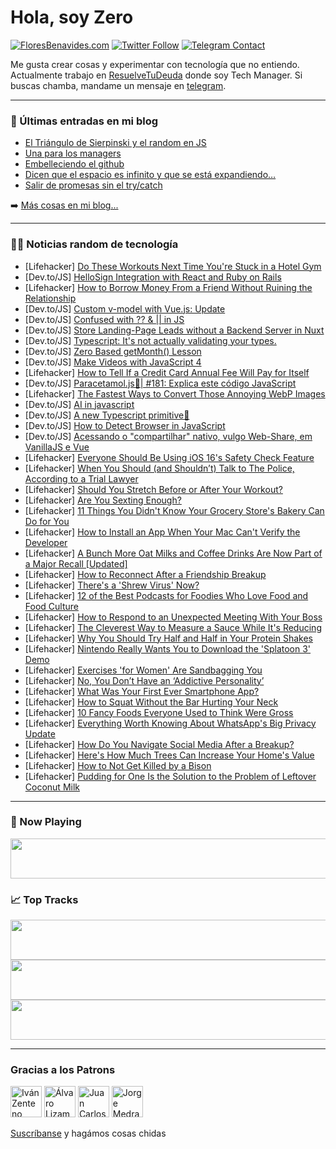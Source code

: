 # Hola, soy Zero

[![FloresBenavides.com](https://img.shields.io/website?down_message=oops&label=MiBlog&style=for-the-badge&up_message=online&url=https%3A%2F%2Ffloresbenavides.com)](https://floresbenavides.com) [![Twitter Follow](https://img.shields.io/twitter/follow/ZeroDragon?color=%231DA1F2&label=Follow&logo=twitter&logoColor=ffffff&style=for-the-badge)](https://twitter.com/zerodragon) [![Telegram Contact](https://img.shields.io/badge/escr%C3%ADbeme-ZeroDragon-%2326A5E4?style=for-the-badge&logo=telegram)](https://t.me/zerodragon)

Me gusta crear cosas y experimentar con tecnología que no entiendo.
Actualmente trabajo en [ResuelveTuDeuda](http://github.com/resuelve) donde soy Tech Manager.
Si buscas chamba, mandame un mensaje en [telegram](https://t.me/zerodragon).

---

### 📕 Últimas entradas en mi blog
<!-- BLOG-POST-LIST:START -->
- [El Triángulo de Sierpinski y el random en JS](https://floresbenavides.com/el-triangulo-de-sierpinski-y-el-random-en-js/)
- [Una para los managers](https://floresbenavides.com/una-para-los-managers/)
- [Embelleciendo el github](https://floresbenavides.com/embelleciendo-el-github/)
- [Dicen que el espacio es infinito y que se está expandiendo…](https://floresbenavides.com/dicen-que-el-espacio-es-infinito-y-que-se-esta-expandiendo/)
- [Salir de promesas sin el try/catch](https://floresbenavides.com/salir-de-promesas-sin-el-try-catch/)
<!-- BLOG-POST-LIST:END -->

➡️ [Más cosas en mi blog...](https://floresbenavides.com)

---

### 👨‍💻 Noticias random de tecnología
<!-- TECH-POSTS:START -->
- [Lifehacker] [Do These Workouts Next Time You&#39;re Stuck in a Hotel Gym](https://lifehacker.com/do-these-workouts-next-time-youre-stuck-in-a-hotel-gym-1849402427)
- [Dev.to/JS] [HelloSign Integration with React and Ruby on Rails](https://dev.to/diebarral/hellosign-integration-with-react-and-ruby-on-rails-44ee)
- [Lifehacker] [How to Borrow Money From a Friend Without Ruining the Relationship](https://lifehacker.com/how-to-borrow-money-from-a-friend-without-ruining-the-r-1849397579)
- [Dev.to/JS] [Custom v-model with Vue.js: Update](https://dev.to/valentinprgnd/custom-v-model-with-vuejs-update-3han)
- [Dev.to/JS] [Confused with ?? &amp; || in JS](https://dev.to/sakethkowtha/confused-with-in-js-c6e)
- [Dev.to/JS] [Store Landing-Page Leads without a Backend Server in Nuxt](https://dev.to/hackmamba/store-landing-page-leads-without-a-backend-server-in-nuxt-18e6)
- [Dev.to/JS] [Typescript: It&#39;s not actually validating your types.](https://dev.to/syeo66/typescript-its-not-actually-validating-your-types-1mn3)
- [Dev.to/JS] [Zero Based getMonth&lpar;&rpar; Lesson](https://dev.to/chrisbenjamin/zero-based-getmonth-lesson-1hjo)
- [Dev.to/JS] [Make Videos with JavaScript 4](https://dev.to/kadeesterline/make-videos-with-javascript-4-1c13)
- [Lifehacker] [How to Tell If a Credit Card Annual Fee Will Pay for Itself](https://lifehacker.com/how-to-tell-if-a-credit-card-annual-fee-will-pay-for-it-1849400181)
- [Dev.to/JS] [Paracetamol.js💊| #181: Explica este código JavaScript](https://dev.to/duxtech/paracetamoljs-181-explica-este-codigo-javascript-3d38)
- [Lifehacker] [The Fastest Ways to Convert Those Annoying WebP Images](https://lifehacker.com/the-fastest-ways-to-convert-those-annoying-webp-images-1849399291)
- [Dev.to/JS] [AI in javascript](https://dev.to/krillinkills/ai-in-javascript-2bi9)
- [Dev.to/JS] [A new Typescript primitive🔮](https://dev.to/paolimi/a-new-typescript-primitive-23ac)
- [Dev.to/JS] [How to Detect Browser in JavaScript](https://dev.to/ombhusal/how-to-detect-browser-in-javascript-5fe)
- [Dev.to/JS] [Acessando o &quot;compartilhar&quot; nativo, vulgo Web-Share, em VanillaJS e Vue](https://dev.to/jonyhayama/acessando-o-compartilhar-nativo-vulgo-web-share-em-vanillajs-e-vue-1n1i)
- [Lifehacker] [Everyone Should Be Using iOS 16&#39;s Safety Check Feature](https://lifehacker.com/everyone-should-be-using-ios-16s-safety-check-feature-1849399508)
- [Lifehacker] [When You Should &lpar;and Shouldn’t&rpar; Talk to The Police, According to a Trial Lawyer](https://lifehacker.com/when-you-should-and-shouldn-t-talk-to-the-police-acc-1849398161)
- [Lifehacker] [Should You Stretch Before or After Your Workout?](https://lifehacker.com/should-you-stretch-before-or-after-your-workout-1849401371)
- [Lifehacker] [Are You Sexting Enough?](https://lifehacker.com/are-you-sexting-enough-1849400783)
- [Lifehacker] [11 Things You Didn&#39;t Know Your Grocery Store&#39;s Bakery Can Do for You](https://lifehacker.com/11-ways-to-make-the-most-of-your-grocery-stores-bakery-1849397948)
- [Lifehacker] [How to Install an App When Your Mac Can&#39;t Verify the Developer](https://lifehacker.com/how-to-install-an-app-when-your-mac-cant-verify-the-dev-1849399263)
- [Lifehacker] [A Bunch More Oat Milks and Coffee Drinks Are Now Part of a Major Recall [Updated]](https://lifehacker.com/a-bunch-of-oat-milks-and-coffee-drinks-are-part-of-a-ma-1849360156)
- [Lifehacker] [How to Reconnect After a Friendship Breakup](https://lifehacker.com/how-to-reconnect-after-a-friendship-breakup-1849398461)
- [Lifehacker] [There&#39;s a &#39;Shrew Virus&#39; Now?](https://lifehacker.com/theres-a-shrew-virus-now-1849398571)
- [Lifehacker] [12 of the Best Podcasts for Foodies Who Love Food and Food Culture](https://lifehacker.com/12-of-the-best-podcasts-for-foodies-who-love-food-and-f-1849399019)
- [Lifehacker] [How to Respond to an Unexpected Meeting With Your Boss](https://lifehacker.com/how-to-respond-to-an-unexpected-meeting-with-your-boss-1849397793)
- [Lifehacker] [The Cleverest Way to Measure a Sauce While It&#39;s Reducing](https://lifehacker.com/the-cleverest-way-to-measure-a-sauce-while-its-reducing-1849396377)
- [Lifehacker] [Why You Should Try Half and Half in Your Protein Shakes](https://lifehacker.com/why-you-should-try-half-and-half-in-your-protein-shakes-1849396916)
- [Lifehacker] [Nintendo Really Wants You to Download the &#39;Splatoon 3&#39; Demo](https://lifehacker.com/nintendo-really-wants-you-to-download-the-splatoon-3-de-1849396932)
- [Lifehacker] [Exercises &#39;for Women&#39; Are Sandbagging You](https://lifehacker.com/exercises-for-women-are-horseshit-1849396836)
- [Lifehacker] [No, You Don’t Have an ‘Addictive Personality’](https://lifehacker.com/no-you-don-t-have-an-addictive-personality-1849396519)
- [Lifehacker] [What Was Your First Ever Smartphone App?](https://lifehacker.com/what-was-your-first-ever-smartphone-app-1849396125)
- [Lifehacker] [How to Squat Without the Bar Hurting Your Neck](https://lifehacker.com/how-to-squat-without-the-bar-hurting-your-neck-1849396183)
- [Lifehacker] [10 Fancy Foods Everyone Used to Think Were Gross](https://lifehacker.com/10-fancy-foods-everyone-used-to-think-were-gross-1849395805)
- [Lifehacker] [Everything Worth Knowing About WhatsApp&#39;s Big Privacy Update](https://lifehacker.com/everything-worth-knowing-about-whatsapps-big-privacy-up-1849395469)
- [Lifehacker] [How Do You Navigate Social Media After a Breakup?](https://lifehacker.com/what-do-you-do-about-instagram-after-a-breakup-1849394777)
- [Lifehacker] [Here&#39;s How Much Trees Can Increase Your Home&#39;s Value](https://lifehacker.com/heres-how-much-trees-can-increase-your-homes-value-1849397142)
- [Lifehacker] [How to Not Get Killed by a Bison](https://lifehacker.com/how-to-not-get-killed-by-a-bison-1849395229)
- [Lifehacker] [Pudding for One Is the Solution to the Problem of Leftover Coconut Milk](https://lifehacker.com/pudding-for-one-is-the-solution-to-the-problem-of-lefto-1849394760)<!-- TECH-POSTS:END -->

---

### 🎵 Now Playing
<a href="https://spotify-now-playing-dun.vercel.app/now-playing?open"><img src="https://spotify-now-playing-dun.vercel.app/now-playing" width="540" height="64"></a>

### 📈 Top Tracks
<a href="https://spotify-now-playing-dun.vercel.app/top-tracks?i=1&open"><img src="https://spotify-now-playing-dun.vercel.app/top-tracks?i=1" width="540" height="64"></a>
<a href="https://spotify-now-playing-dun.vercel.app/top-tracks?i=2&open"><img src="https://spotify-now-playing-dun.vercel.app/top-tracks?i=2" width="540" height="64"></a>
<a href="https://spotify-now-playing-dun.vercel.app/top-tracks?i=3&open"><img src="https://spotify-now-playing-dun.vercel.app/top-tracks?i=3" width="540" height="64"></a>

---

### Gracias a los Patrons
[<img src="https://avatars.githubusercontent.com/u/243380?v=4" alt="Iván Zenteno" width="50px">](https://github.com/k001) [<img src="https://avatars.githubusercontent.com/u/19955639?v=4" alt="Álvaro Lizama" width="50px">](https://github.com/alvarolizama) [<img src="https://avatars.githubusercontent.com/u/2718753?v=4" alt="Juan Carlos Ruiz" width="50px">](https://github.com/JuanCrg90) [<img src="https://avatars.githubusercontent.com/u/37025?v=4" alt="Jorge Medrano" width="50px">](https://github.com/h1pp1e) 

[Suscríbanse](https://www.patreon.com/zerodragon) y hagámos cosas chidas
